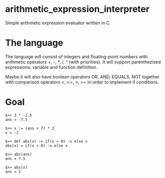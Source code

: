 arithmetic_expression_interpreter
=================================

Simple arithmetic expression evaluator written in C.


The language
============

The language will consist of integers and floating-point numbers with arithmetic operators
+, -, *, /, ^ (with priorities). It will support parenthezised expressions, variable and
function definition.

Maybe it will also have boolean operators OR, AND, EQUALS, NOT together with comparison
operators <, <=, >, >= in order to implement if conditions.

Goal
====

```
$>> 3 * -2.5
ans = -7.5

$>> x := (ans + 7) * 2
x = -1

$>> def abs(x) := if(x < 0) -x else x
abs(x) = if(x < 0) -x else x

$>> abs(ans)
ans = 7.5

$>> abs(x)
ans = 1
```

